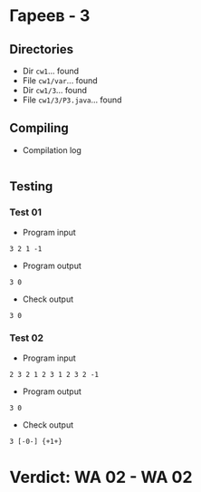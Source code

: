 # Гареев - 3
## Directories
- Dir `cw1`... found
- File `cw1/var`... found
- Dir `cw1/3`... found
- File `cw1/3/P3.java`... found
## Compiling
- Compilation log
```

```
## Testing
### Test 01
- Program input
```
3 2 1 -1

```
- Program output
```
3 0

```
- Check output
```
3 0

```
### Test 02
- Program input
```
2 3 2 1 2 3 1 2 3 2 -1

```
- Program output
```
3 0

```
- Check output
```
3 [-0-] {+1+}

```
# Verdict: **WA 02** - WA 02
